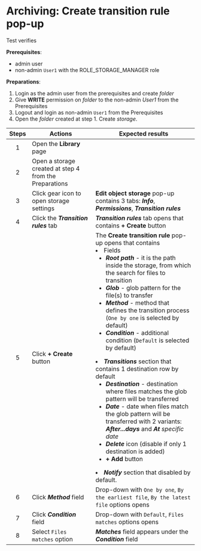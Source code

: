# Archiving: Create transition rule pop-up

Test verifies 

**Prerequisites**:

- admin user
- non-admin `User1` with the ROLE_STORAGE_MANAGER role 

**Preparations**:
1. Login as the admin user from the prerequisites and create *folder*
2. Give **WRITE** permission on *folder* to the non-admin *User1* from the Prerequisites
3. Logout and login as non-admin `User1` from the Prerequisites
4. Open the *folder* created at step 1. Create *storage*.

| Steps | Actions | Expected results |
| :---: | --- | --- |
| 1 | Open the **Library** page | |
| 2 | Open a storage created at step 4 from the Preparations | |
| 3 | Click gear icon to open storage settings | **Edit object storage** pop-up contains 3 tabs: ***Info***, ***Permissions***, ***Transition rules***  |
| 4 | Click the ***Transition rules*** tab | ***Transition rules*** tab opens that contains **+ Create** button |
| 5 | Click **+ Create** button | The **Create transition rule** pop-up opens that contains <li> Fields <ul><li> ***Root path*** - it is the path inside the storage, from which the search for files to transition <li> ***Glob*** - glob pattern for the file(s) to transfer <li> ***Method*** - method that defines the transition process (`One by one` is selected by default)  <li> ***Condition*** - additional condition (`Default` is selected by default) </ul><li> ***Transitions*** section that contains 1 destination row by default <ul><li> ***Destination*** - destination where files matches the glob pattern will be transferred <li> ***Date*** - date when files match the glob pattern will be transferred with 2 variants: ***After...days*** and ***At*** _specific date_ <li> ***Delete*** icon (disable if only 1 destination is added) <li> **+ Add** button </ul><li> ***Notify*** section that disabled by default. |
| 6 | Click ***Method*** field | Drop-down with `One by one`, `By the earliest file`, `By the latest file` options opens |
| 7 | Click ***Condition*** field | Drop-down with `Default`, `Files matches` options opens |
| 8 | Select `Files matches` option | ***Matches*** field appears under the ***Condition*** field |
